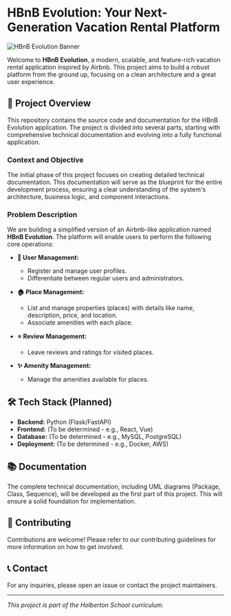 # HBnB Evolution: Your Next-Generation Vacation Rental Platform

![HBnB Evolution Banner](https://i.imgur.com/tq2Yt2D.png)

Welcome to **HBnB Evolution**, a modern, scalable, and feature-rich vacation rental application inspired by Airbnb. This project aims to build a robust platform from the ground up, focusing on a clean architecture and a great user experience.

## 🚀 Project Overview

This repository contains the source code and documentation for the HBnB Evolution application. The project is divided into several parts, starting with comprehensive technical documentation and evolving into a fully functional application.

### Context and Objective

The initial phase of this project focuses on creating detailed technical documentation. This documentation will serve as the blueprint for the entire development process, ensuring a clear understanding of the system's architecture, business logic, and component interactions.

### Problem Description

We are building a simplified version of an Airbnb-like application named **HBnB Evolution**. The platform will enable users to perform the following core operations:

-   **👤 User Management:**
    -   Register and manage user profiles.
    -   Differentiate between regular users and administrators.

-   **🏠 Place Management:**
    -   List and manage properties (places) with details like name, description, price, and location.
    -   Associate amenities with each place.

-   **⭐ Review Management:**
    -   Leave reviews and ratings for visited places.

-   **✨ Amenity Management:**
    -   Manage the amenities available for places.

## 🛠️ Tech Stack (Planned)

-   **Backend:** Python (Flask/FastAPI)
-   **Frontend:** (To be determined - e.g., React, Vue)
-   **Database:** (To be determined - e.g., MySQL, PostgreSQL)
-   **Deployment:** (To be determined - e.g., Docker, AWS)

## 📚 Documentation

The complete technical documentation, including UML diagrams (Package, Class, Sequence), will be developed as the first part of this project. This will ensure a solid foundation for implementation.

## 🤝 Contributing

Contributions are welcome! Please refer to our contributing guidelines for more information on how to get involved.

## 📞 Contact

For any inquiries, please open an issue or contact the project maintainers.

---

*This project is part of the Holberton School curriculum.*
